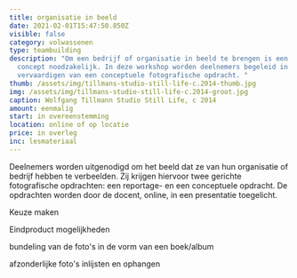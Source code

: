 ```yaml
---
title: organisatie in beeld
date: 2021-02-01T15:47:50.850Z
visible: false
category: volwassenen
type: teambuilding
description: "Om een bedrijf of organisatie in beeld te brengen is een idee, een
  concept noodzakelijk. In deze workshop worden deelnemers begeleid in het
  vervaardigen van een conceptuele fotografische opdracht. "
thumb: /assets/img/tillmans-studio-still-life-c.2014-thumb.jpg
img: /assets/img/tillmans-studio-still-life-c.2014-groot.jpg
caption: Wolfgang Tillmann Studio Still Life, c 2014
amount: eenmalig
start: in overeenstemming
location: online of op locatie
price: in overleg
inc: lesmateriaal
---
```

Deelnemers worden uitgenodigd om het beeld dat ze van hun organisatie of bedrijf hebben te verbeelden. Zij krijgen hiervoor twee gerichte fotografische opdrachten: een reportage- en een conceptuele opdracht. De opdrachten worden door de docent, online, in een presentatie toegelicht.

Keuze maken

Eindproduct mogelijkheden

bundeling van de foto's in de vorm van een boek/album

afzonderlijke foto's inlijsten en ophangen